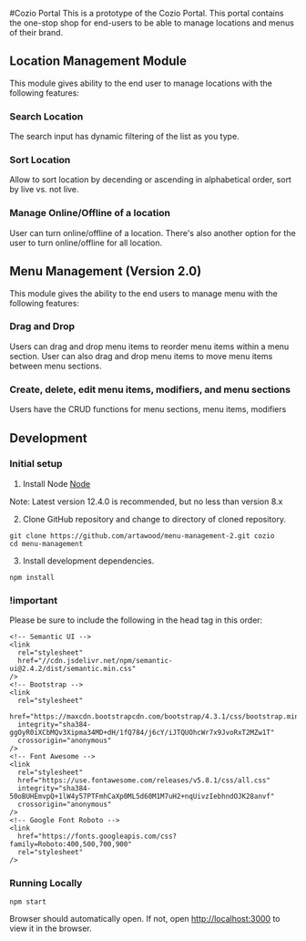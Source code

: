 #Cozio Portal
This is a prototype of the Cozio Portal. This portal contains the one-stop shop for end-users to be able to manage locations and menus of their brand.

## Location Management Module

This module gives ability to the end user to manage locations with the following features:

### Search Location

The search input has dynamic filtering of the list as you type.

### Sort Location

Allow to sort location by decending or ascending in alphabetical order, sort by live vs. not live.

### Manage Online/Offline of a location

User can turn online/offline of a location. There's also another option for the user to turn online/offline for all location.

## Menu Management (Version 2.0)

This module gives the ability to the end users to manage menu with the following features:

### Drag and Drop

Users can drag and drop menu items to reorder menu items within a menu section. User can also drag and drop menu items to move menu items between menu sections.

### Create, delete, edit menu items, modifiers, and menu sections

Users have the CRUD functions for menu sections, menu items, modifiers

## Development

### Initial setup

1. Install Node [Node](https://nodejs.org/en/)

Note: Latest version 12.4.0 is recommended, but no less than version 8.x

2. Clone GitHub repository and change to directory of cloned repository.

```
git clone https://github.com/artawood/menu-management-2.git cozio
cd menu-management
```

3. Install development dependencies.

```
npm install
```

### !important

Please be sure to include the following in the head tag in this order:

```
<!-- Semantic UI -->
<link
  rel="stylesheet"
  href="//cdn.jsdelivr.net/npm/semantic-ui@2.4.2/dist/semantic.min.css"
/>
<!-- Bootstrap -->
<link
  rel="stylesheet"
  href="https://maxcdn.bootstrapcdn.com/bootstrap/4.3.1/css/bootstrap.min.css"
  integrity="sha384-ggOyR0iXCbMQv3Xipma34MD+dH/1fQ784/j6cY/iJTQUOhcWr7x9JvoRxT2MZw1T"
  crossorigin="anonymous"
/>
<!-- Font Awesome -->
<link
  rel="stylesheet"
  href="https://use.fontawesome.com/releases/v5.8.1/css/all.css"
  integrity="sha384-50oBUHEmvpQ+1lW4y57PTFmhCaXp0ML5d60M1M7uH2+nqUivzIebhndOJK28anvf"
  crossorigin="anonymous"
/>
<!-- Google Font Roboto -->
<link
  href="https://fonts.googleapis.com/css?family=Roboto:400,500,700,900"
  rel="stylesheet"
/>

```

### Running Locally

```
npm start
```

Browser should automatically open. If not, open [http://localhost:3000](http://localhost:3000) to view it in the browser.
